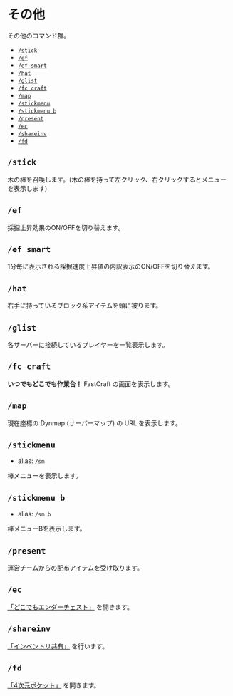 # その他

その他のコマンド群。

- [`/stick`](#stick)
- [`/ef`](#ef)
- [`/ef smart`](#ef-smart)
- [`/hat`](#hat)
- [`/glist`](#glist)
- [`/fc craft`](#fc-craft)
- [`/map`](#map)
- [`/stickmenu`](#stickmenu)
- [`/stickmenu b`](#stickmenu-b)
- [`/present`](#present)
- [`/ec`](#ec)
- [`/shareinv`](#shareinv)
- [`/fd`](#fd)

## `/stick`

木の棒を召喚します。(木の棒を持って左クリック、右クリックするとメニューを表示します)

## `/ef`

採掘上昇効果のON/OFFを切り替えます。

## `/ef smart`

1分毎に表示される採掘速度上昇値の内訳表示のON/OFFを切り替えます。

## `/hat`

右手に持っているブロック系アイテムを頭に被ります。

## `/glist`

各サーバーに接続しているプレイヤーを一覧表示します。

## `/fc craft`

**いつでもどこでも作業台！** FastCraft の画面を表示します。

## `/map`

現在座標の Dynmap (サーバーマップ) の URL を表示します。

## `/stickmenu`

- alias: `/sm`

棒メニューを表示します。

## `/stickmenu b`

- alias: `/sm b`

棒メニューBを表示します。

## `/present`

運営チームからの配布アイテムを受け取ります。

## `/ec`

[「どこでもエンダーチェスト」][other-function] を開きます。

## `/shareinv`

[「インベントリ共有」][other-function] を行います。

## `/fd`

[​「4次元ポケット」][other-function] を開きます。

[other-function]: https://www.seichi.network/otherfuncs
